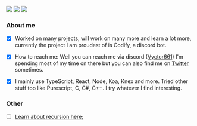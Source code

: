 
![](https://img.shields.io/github/followers/vyctor661?label=Follow%20me&style=social) ![](https://img.shields.io/twitch/status/vycdev?style=social) ![](https://img.shields.io/twitter/follow/vyctor661?style=social)
### About me
- [x] Worked on many projects, will work on many more and learn a lot more, currently the project I am proudest of is Codify, a discord bot. 

- [x] How to reach me: Well you can reach me via discord ([Vyctor661](https://discordapp.com/users/270972671490129921)) I'm spending most of my time on there but you can also find me on [Twitter](https://twitter.com/Vyctor661) sometimes.

- [x] I mainly use TypeScript, React, Node, Koa, Knex and more. Tried other stuff too like Purescript, C, C#, C++. I try whatever I find interesting.

### Other

- [ ] [Learn about recursion here](https://github.com/Vyctor661);
